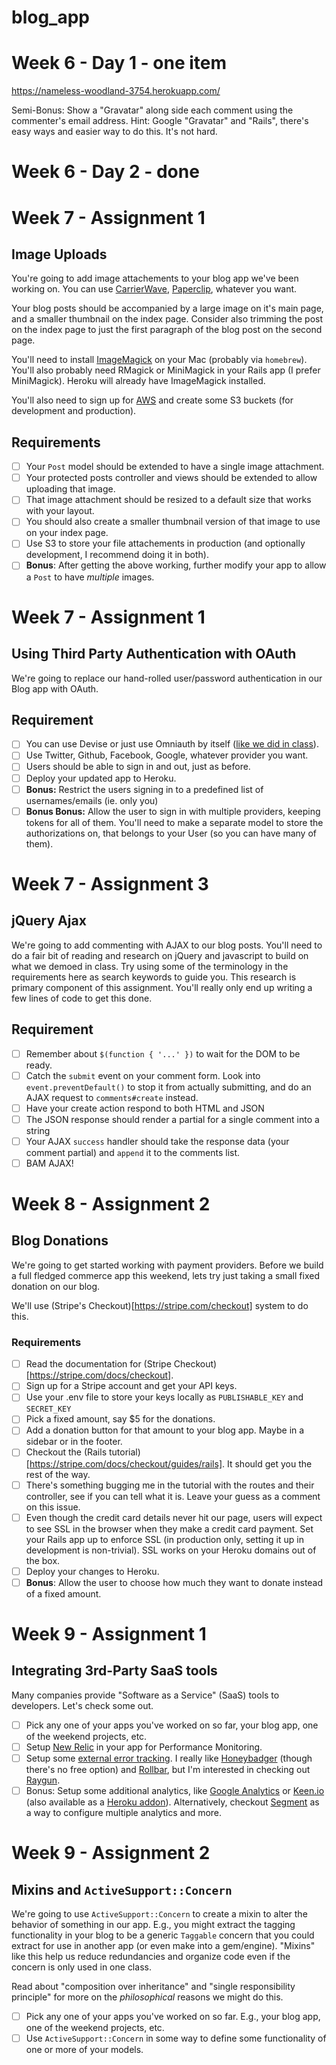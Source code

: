 # blog_app
# Week 6 - Day 1 - one item

https://nameless-woodland-3754.herokuapp.com/

 Semi-Bonus: Show a "Gravatar" along side each comment using the commenter's email address. Hint: Google "Gravatar" and "Rails", there's easy ways and easier way to do this. It's not hard.

# Week 6 - Day 2 - done

# Week 7 - Assignment 1

## Image Uploads

You're going to add image attachements to your blog app we've been working on. You can use [CarrierWave](https://github.com/carrierwaveuploader/carrierwave/tree/v0.10.0), [Paperclip](https://github.com/thoughtbot/paperclip), whatever you want.

Your blog posts should be accompanied by a large image on it's main page, and a smaller
thumbnail on the index page. Consider also trimming the post on the index page to just
the first paragraph of the blog post on the second page.

You'll need to install [ImageMagick](http://www.imagemagick.org) on your Mac (probably via `homebrew`). You'll
also probably need RMagick or MiniMagick in your Rails app (I prefer MiniMagick). Heroku will already
have ImageMagick installed.

You'll also need to sign up for [AWS](http://aws.amazon.com) and create some S3 buckets (for development
and production).

## Requirements

- [ ] Your `Post` model should be extended to have a single image attachment.
- [ ] Your protected posts controller and views should be extended to allow uploading that image.
- [ ] That image attachment should be resized to a default size that works with your layout.
- [ ] You should also create a smaller thumbnail version of that image to use on your index page.
- [ ] Use S3 to store your file attachements in production (and optionally development, I recommend doing it in both).
- [ ] **Bonus**: After getting the above working, further modify your app to allow a `Post` to have _multiple_ images.

# Week 7 - Assignment 1

## Using Third Party Authentication with OAuth

We're going to replace our hand-rolled user/password authentication in our Blog app with OAuth.

## Requirement

- [ ] You can use Devise or just use Omniauth by itself ([like we did in class](https://github.com/tiy-tpa-rails-q2-2015/banzai/commit/bfeac48d009489c8b208b0dfa8df3c1d954e08ab)). 
- [ ] Use Twitter, Github, Facebook, Google, whatever provider you want.
- [ ] Users should be able to sign in and out, just as before.
- [ ] Deploy your updated app to Heroku.
- [ ] **Bonus:** Restrict the users signing in to a predefined list of usernames/emails (ie. only you)
- [ ] **Bonus Bonus:** Allow the user to sign in with multiple providers, keeping tokens for all of them. You'll need to make a separate model to store the authorizations on, that belongs to your User (so you can have many of them).

# Week 7 - Assignment 3

## jQuery Ajax

We're going to add commenting with AJAX to our blog posts. You'll need to do a fair bit of reading and research on jQuery and javascript to build on what we demoed in class. Try using some of the terminology in the requirements here as search keywords to guide you. This research is primary component of this assignment. You'll really only end up writing a few lines of code to get this done.

## Requirement

- [ ] Remember about `$(function { '...' })` to wait for the DOM to be ready.
- [ ] Catch the `submit` event on your comment form. Look into `event.preventDefault()` to stop it from actually submitting, and do an AJAX request to `comments#create` instead.
- [ ] Have your create action respond to both HTML and JSON
- [ ] The JSON response should render a partial for a single comment into a string 
- [ ] Your AJAX `success` handler should take the response data (your comment partial) and `append` it to the comments list.
- [ ] BAM AJAX!

# Week 8 - Assignment 2

## Blog Donations

We're going to get started working with payment providers. Before we build a full fledged commerce app this weekend, lets try just taking a small fixed donation on our blog.

We'll use (Stripe's Checkout)[https://stripe.com/checkout] system to do this.

### Requirements

- [ ] Read the documentation for (Stripe Checkout)[https://stripe.com/docs/checkout].
- [ ] Sign up for a Stripe account and get your API keys.
- [ ] Use your .env file to store your keys locally as `PUBLISHABLE_KEY` and `SECRET_KEY`
- [ ] Pick a fixed amount, say $5 for the donations.
- [ ] Add a donation button for that amount to your blog app. Maybe in a sidebar or in the footer.
- [ ] Checkout the (Rails tutorial)[https://stripe.com/docs/checkout/guides/rails]. It should get you the rest of the way.
- [ ] There's something bugging me in the tutorial with the routes and their controller, see if you can tell what it is. Leave your guess as a comment on this issue.
- [ ] Even though the credit card details never hit our page, users will expect to see SSL in the browser when they make a credit card payment. Set your Rails app up to enforce SSL (in production only, setting it up in development is non-trivial). SSL works on your Heroku domains out of the box.
- [ ] Deploy your changes to Heroku.
- [ ] **Bonus**: Allow the user to choose how much they want to donate instead of a fixed amount.

# Week 9 - Assignment 1

## Integrating 3rd-Party SaaS tools

Many companies provide "Software as a Service" (SaaS) tools to developers. Let's check some out.

- [ ] Pick any one of your apps you've worked on so far, your blog app, one of the weekend projects, etc.
- [ ] Setup [New Relic](https://addons.heroku.com/newrelic) in your app for Performance Monitoring.
- [ ] Setup some [external error tracking](https://addons.heroku.com/#errors-exceptions). I really like [Honeybadger](https://www.honeybadger.io/) (though there's no free option) and [Rollbar](https://rollbar.com/), but I'm interested in checking out [Raygun](http://raygun.io/).
- [ ] Bonus: Setup some additional analytics, like [Google Analytics](http://www.google.com/analytics) or [Keen.io](https://keen.io/) (also available as a [Heroku addon](https://addons.heroku.com/keen)). Alternatively, checkout [Segment](https://segment.com/) as a way to configure multiple analytics and more.

# Week 9 - Assignment 2

## Mixins and `ActiveSupport::Concern`

We're going to use `ActiveSupport::Concern` to create a mixin to alter the behavior of something in our app. E.g., you might extract the tagging functionality in your blog to be a generic `Taggable` concern that you could extract for use in another app (or even make into a gem/engine). "Mixins" like this help us reduce redundancies and organize code even if the concern is only used in one class.

Read about "composition over inheritance" and "single responsibility principle" for more on the _philosophical_ reasons we might do this.

- [ ] Pick any one of your apps you've worked on so far. E.g., your blog app, one of the weekend projects, etc.
- [ ] Use `ActiveSupport::Concern` in some way to define some functionality of one or more of your models.
